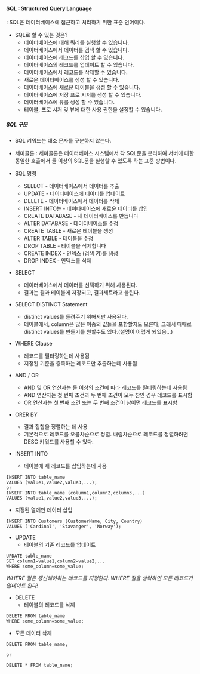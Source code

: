 #### SQL : Structured Query Language
: SQL은 데이터베이스에 접근하고 처리하기 위한 표준 언어이다.

- SQL로 할 수 있는 것은?
  * 데이터베이스에 대해 쿼리를 실행할 수 있습니다.
  * 데이터베이스에서 데이터를 검색 할 수 있습니다.
  * 데이터베이스에 레코드를 삽입 할 수 있습니다.
  * 데이터베이스의 레코드를 업데이트 할 수 있습니다.
  * 데이터베이스에서 레코드를 삭제할 수 있습니다.
  * 새로운 데이터베이스를 생성 할 수 있습니다.
  * 데이터베이스에 새로운 테이블을 생성 할 수 있습니다.
  * 데이터베이스에 저장 프로 시저를 생성 할 수 있습니다.
  * 데이터베이스에 뷰를 생성 할 수 있습니다.
  * 테이블, 프로 시저 및 뷰에 대한 사용 권한을 설정할 수 있습니다.

##### SQL 구문
- SQL 키워드는 대소 문자를 구분하지 않는다.
- 세미콜론 : 세미콜론은 데이터베이스 시스템에서 각 SQL문을 분리하여 서버에 대한 동일한 호출에서 둘 이상의 SQL문을 실행할 수 있도록 하는 표준 방법이다.

- SQL 명령
  * SELECT - 데이터베이스에서 데이터를 추출
  * UPDATE - 데이터베이스에 데이터를 업데이트
  * DELETE - 데이터베이스에서 데이터를 삭제
  * INSERT INTO는 - 데이타베이스에 새로운 데이터를 삽입
  * CREATE DATABASE - 새 데이터베이스를 만듭니다
  * ALTER DATABASE - 데이터베이스를 수정
  * CREATE TABLE - 새로운 테이블을 생성
  * ALTER TABLE - 테이블을 수정
  * DROP TABLE - 테이블을 삭제합니다
  * CREATE INDEX - 인덱스 (검색 키)를 생성
  * DROP INDEX - 인덱스를 삭제

- SELECT
  * 데이터베이스에서 데이터를 선택하기 위해 사용된다.
  * 결과는 결과 테이블에 저장되고, 결과세트라고 불린다.

- SELECT DISTINCT Statement
  * distinct values를 돌려주기 위해서만 사용된다.
  * 테이블에서, column은 많은 이중의 값들을 포함할지도 모른다; 그래서 때때로 distinct values를 만들기를 원할수도 있다.(설명이 어렵게 되있음...)

- WHERE Clause
  * 레코드를 필터링하는데 사용됨
  * 지정된 기준을 충족하는 레코드만 추출하는데 사용됨

- AND / OR
  * AND 및 OR 연산자는 둘 이상의 조건에 따라 레코드를 필터링하는데 사용됨
  * AND 연산자는 첫 번째 조건과 두 번째 조건이 모두 참인 경우 레코드를 표시함
  * OR 연산자는 첫 번째 조건 또는 두 번째 조건이 참이면 레코드를 표시함

- ORER BY
  * 결과 집합을 정렬하는 데 사용
  * 기본적으로 레코드를 오름차순으로 정렬. 내림차순으로 레코드를 정렬하려면 DESC 키워드를 사용할 수 있다.

- INSERT INTO
  * 테이블에 새 레코드를 삽입하는데 사용
```
INSERT INTO table_name
VALUES (value1,value2,value3,...);
or
INSERT INTO table_name (column1,column2,column3,...)
VALUES (value1,value2,value3,...);
```
  * 지정된 열에만 데이터 삽입
```
INSERT INTO Customers (CustomerName, City, Country)
VALUES ('Cardinal', 'Stavanger', 'Norway');
```

- UPDATE
  * 테이블의 기존 레코드를 업데이트
```
UPDATE table_name
SET column1=value1,column2=value2,...
WHERE some_column=some_value;
```
_WHERE 절은 갱신해야하는 레코드를 지정한다. WHERE 절을 생략하면 모든 레코드가 업데이트 된다!_

- DELETE
  * 테이블의 레코드를 삭제
```
DELETE FROM table_name
WHERE some_column=some_value;
```
  * 모든 데이터 삭제
```
DELETE FROM table_name;

or

DELETE * FROM table_name;
```
